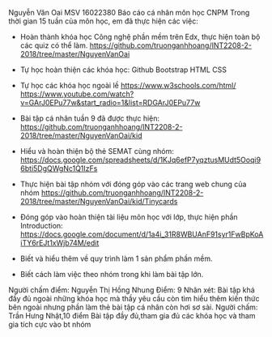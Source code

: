 Nguyễn Văn Oai
MSV 16022380
Báo cáo cá nhân môn học CNPM
Trong thời gian 15 tuần của môn học, em đã thực hiện các việc:

+ Hoàn thành khóa học Công nghệ phần mềm trên Edx, thực hiện toàn bộ các quiz có thể làm.
  https://github.com/truonganhhoang/INT2208-2-2018/tree/master/NguyenVanOai
+ Tự học hoàn thiện các khóa học:
  Github
  Bootstrap 
  HTML
  CSS 
+ Tự học các khóa học ngoài lề 
  https://www.w3schools.com/html/
  https://www.youtube.com/watch?v=GArJ0EPu77w&start_radio=1&list=RDGArJ0EPu77w
+ Bài tập cá nhân tuần 9 đã được thực hiện:
  https://github.com/truonganhhoang/INT2208-2-2018/tree/master/NguyenVanOai/kid
+ Hiểu và hoàn thiện bộ thẻ SEMAT cùng nhóm:
  https://docs.google.com/spreadsheets/d/1KJq6efP7yqztusMUdt5Ooqi96bti5DgQWgNc1Q1IzFs
+ Thực hiện bài tập nhóm với đóng góp vào các trang web chung của nhóm
  https://github.com/truonganhhoang/INT2208-2-2018/tree/master/NguyenVanOai/kid/Tinycards

+ Đóng góp vào hoàn thiện tài liệu môn học với lớp, thực hiện phần Introduction:
  https://docs.google.com/document/d/1a4i_31R8WBUAnF91syr1FwBpKoAiTY6rEJt1xWjb74M/edit
+ Biết và hiểu thêm về quy trình làm 1 sản phẩm phần mềm.
+ Biết cách làm việc theo nhóm trong khi làm bài tập lớn.

Người chấm điểm:  Nguyễn Thị Hồng Nhung
Điểm: 9
Nhân xét: Bài tập khá đầy đủ ngoài những khóa học mà thầy yêu cầu còn tìm hiểu thêm kiến thức bên ngoài nhưng phần làm thẻ bài tập cá nhân còn hơi sơ sài.
Người chấm: Trần Hưng Nhật,10 điểm
Bài tập đầy đủ,tham gia đủ các khóa học và tham gia tích cực vào bt nhóm

